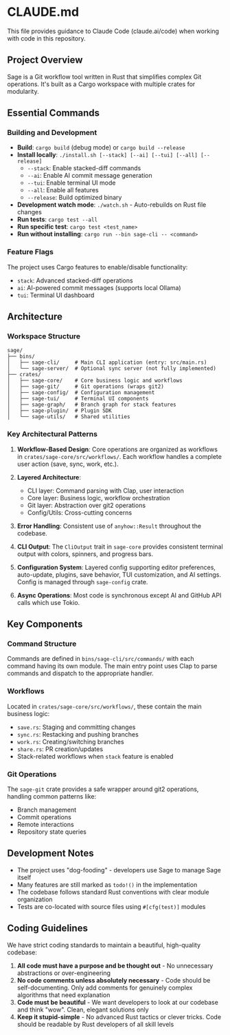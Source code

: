 # CLAUDE.md

This file provides guidance to Claude Code (claude.ai/code) when working with code in this repository.

## Project Overview

Sage is a Git workflow tool written in Rust that simplifies complex Git operations. It's built as a Cargo workspace with multiple crates for modularity.

## Essential Commands

### Building and Development
- **Build**: `cargo build` (debug mode) or `cargo build --release`
- **Install locally**: `./install.sh [--stack] [--ai] [--tui] [--all] [--release]`
  - `--stack`: Enable stacked-diff commands
  - `--ai`: Enable AI commit message generation
  - `--tui`: Enable terminal UI mode
  - `--all`: Enable all features
  - `--release`: Build optimized binary
- **Development watch mode**: `./watch.sh` - Auto-rebuilds on Rust file changes
- **Run tests**: `cargo test --all`
- **Run specific test**: `cargo test <test_name>`
- **Run without installing**: `cargo run --bin sage-cli -- <command>`

### Feature Flags
The project uses Cargo features to enable/disable functionality:
- `stack`: Advanced stacked-diff operations
- `ai`: AI-powered commit messages (supports local Ollama)
- `tui`: Terminal UI dashboard

## Architecture

### Workspace Structure
```
sage/
├── bins/
│   ├── sage-cli/     # Main CLI application (entry: src/main.rs)
│   └── sage-server/  # Optional sync server (not fully implemented)
├── crates/
│   ├── sage-core/    # Core business logic and workflows
│   ├── sage-git/     # Git operations (wraps git2)
│   ├── sage-config/  # Configuration management
│   ├── sage-tui/     # Terminal UI components
│   ├── sage-graph/   # Branch graph for stack features
│   ├── sage-plugin/  # Plugin SDK
│   └── sage-utils/   # Shared utilities
```

### Key Architectural Patterns

1. **Workflow-Based Design**: Core operations are organized as workflows in `crates/sage-core/src/workflows/`. Each workflow handles a complete user action (save, sync, work, etc.).

2. **Layered Architecture**:
   - CLI layer: Command parsing with Clap, user interaction
   - Core layer: Business logic, workflow orchestration
   - Git layer: Abstraction over git2 operations
   - Config/Utils: Cross-cutting concerns

3. **Error Handling**: Consistent use of `anyhow::Result` throughout the codebase.

4. **CLI Output**: The `CliOutput` trait in `sage-core` provides consistent terminal output with colors, spinners, and progress bars.

5. **Configuration System**: Layered config supporting editor preferences, auto-update, plugins, save behavior, TUI customization, and AI settings. Config is managed through `sage-config` crate.

6. **Async Operations**: Most code is synchronous except AI and GitHub API calls which use Tokio.

## Key Components

### Command Structure
Commands are defined in `bins/sage-cli/src/commands/` with each command having its own module. The main entry point uses Clap to parse commands and dispatch to the appropriate handler.

### Workflows
Located in `crates/sage-core/src/workflows/`, these contain the main business logic:
- `save.rs`: Staging and committing changes
- `sync.rs`: Restacking and pushing branches
- `work.rs`: Creating/switching branches
- `share.rs`: PR creation/updates
- Stack-related workflows when `stack` feature is enabled

### Git Operations
The `sage-git` crate provides a safe wrapper around git2 operations, handling common patterns like:
- Branch management
- Commit operations
- Remote interactions
- Repository state queries

## Development Notes

- The project uses "dog-fooding" - developers use Sage to manage Sage itself
- Many features are still marked as `todo!()` in the implementation
- The codebase follows standard Rust conventions with clear module organization
- Tests are co-located with source files using `#[cfg(test)]` modules

## Coding Guidelines

We have strict coding standards to maintain a beautiful, high-quality codebase:

1. **All code must have a purpose and be thought out** - No unnecessary abstractions or over-engineering
2. **No code comments unless absolutely necessary** - Code should be self-documenting. Only add comments for genuinely complex algorithms that need explanation
3. **Code must be beautiful** - We want developers to look at our codebase and think "wow". Clean, elegant solutions only
4. **Keep it stupid-simple** - No advanced Rust tactics or clever tricks. Code should be readable by Rust developers of all skill levels
